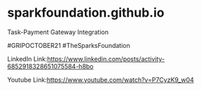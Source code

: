 # sparkfoundation.github.io

Task-Payment Gateway Integration

#GRIPOCTOBER21 #TheSparksFoundation

LinkedIn Link:https://www.linkedin.com/posts/activity-6852918328651075584-h8bo

Youtube Link:https://www.youtube.com/watch?v=P7CyzK9_w04
